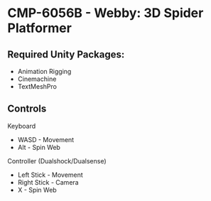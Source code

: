 # CMP-6056B - Webby: 3D Spider Platformer

## Required Unity Packages:
- Animation Rigging
- Cinemachine
- TextMeshPro

## Controls
Keyboard
- WASD - Movement
- Alt - Spin Web

Controller (Dualshock/Dualsense)

- Left Stick - Movement
- Right Stick - Camera
- X - Spin Web
